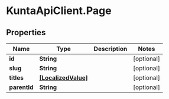 # KuntaApiClient.Page

## Properties
Name | Type | Description | Notes
------------ | ------------- | ------------- | -------------
**id** | **String** |  | [optional] 
**slug** | **String** |  | [optional] 
**titles** | [**[LocalizedValue]**](LocalizedValue.md) |  | [optional] 
**parentId** | **String** |  | [optional] 


